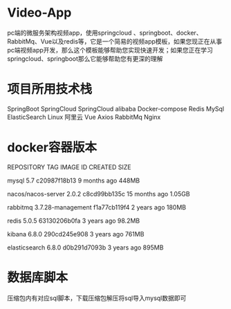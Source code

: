 # Video-App
pc端的微服务架构视频app，使用springcloud 、springboot、docker、RabbitMq、Vue以及redis等，它是一个简易的视频app模板，如果您现正在从事pc端视频app开发，那么这个模板能够帮助您实现快速开发；如果您正在学习springcloud、springboot那么它能够帮助您有更深的理解

# 项目所用技术栈
SpringBoot
SpringCloud
SpringCloud alibaba
Docker-compose
Redis
MySql
ElasticSearch
Linux
阿里云
Vue
Axios
RabbitMq
Nginx


# docker容器版本
REPOSITORY               TAG                 IMAGE ID       CREATED         SIZE

mysql                    5.7                 c20987f18b13   9 months ago    448MB

nacos/nacos-server       2.0.2               c8cd99bb135c   15 months ago   1.05GB

rabbitmq                 3.7.28-management   f1a77cb119f4   2 years ago     180MB

redis                    5.0.5               63130206b0fa   3 years ago     98.2MB

kibana                   6.8.0               290cd245e908   3 years ago     761MB

elasticsearch            6.8.0               d0b291d7093b   3 years ago     895MB


# 数据库脚本
压缩包内有对应sql脚本，下载压缩包解压将sql导入mysql数据即可

